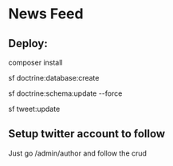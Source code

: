 News Feed
=========

Deploy:
-------
composer install

sf doctrine:database:create

sf doctrine:schema:update --force

sf tweet:update

Setup twitter account to follow
-------------------------------
Just go /admin/author and follow the crud

